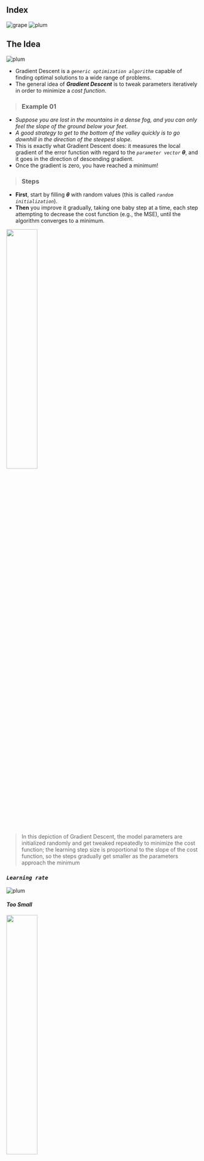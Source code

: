 ## Index
![grape](https://user-images.githubusercontent.com/12748752/126882595-d1f5449e-14bb-4ab3-809c-292caf0858a1.png)
![plum](https://user-images.githubusercontent.com/12748752/126882596-b9ba4645-7001-435e-9a3c-d4416a2543c1.png)

## The Idea
![plum](https://user-images.githubusercontent.com/12748752/126882596-b9ba4645-7001-435e-9a3c-d4416a2543c1.png)
* Gradient Descent is a _`generic optimization algorithm`_ capable of finding optimal solutions to a wide range of problems. 
* The general idea of _**Gradient Descent**_ is to tweak parameters iteratively in order to minimize a _cost function_. 

> ### Example 01
* _Suppose you are lost in the mountains in a dense fog, and you can only feel the slope of the ground below your feet_. 
* _A good strategy to get to the bottom of the valley quickly is to go downhill in the direction of the steepest slope_. 
* This is exactly what Gradient Descent does: it measures the local gradient of the error function with regard to the _`parameter vector`_ **_θ_**, and it goes in the direction of descending gradient. 
* Once the gradient is zero, you have reached a minimum!

> ### Steps
* **First**, start by filling **_θ_** with random values (this is called _`random initialization`_). 
* **Then** you improve it gradually, taking one baby step at a time, each step attempting to decrease the cost function (e.g., the MSE), until the algorithm converges to a minimum.

<img src="https://user-images.githubusercontent.com/12748752/146699335-d3b9e07e-1fe4-43d0-a805-14481610dc7e.png" width=40%/>

> In this depiction of Gradient Descent, the model parameters are initialized randomly and get tweaked repeatedly to minimize the cost function; the learning step size is proportional to the slope of the cost function, so the steps gradually get smaller as the parameters approach the minimum
### _`Learning rate`_
![plum](https://user-images.githubusercontent.com/12748752/126882596-b9ba4645-7001-435e-9a3c-d4416a2543c1.png)
#### _Too Small_
<img src="https://user-images.githubusercontent.com/12748752/146699334-39c448ea-cc58-41fc-a85e-9e9cf56d72f2.png" width=40%/>

* An important parameter in Gradient Descent is the size of the steps, determined by the _`learning rate`_ hyperparameter. 
* If the learning rate is too small, then the algorithm will have to go through many iterations to converge, which will take a long time.
* On the other hand, if the learning rate is too high, you might jump across the valley and end up on the other side, possibly even higher up than you were before. 
* This might make the algorithm diverge, with larger and larger values, failing to find a good solution.
#### _Too Large_
<img src="https://user-images.githubusercontent.com/12748752/146699332-7793518a-29dd-4fab-94b5-746f0ff232c7.png" width=40% />

### The Problem
![plum](https://user-images.githubusercontent.com/12748752/126882596-b9ba4645-7001-435e-9a3c-d4416a2543c1.png)
<img src="https://user-images.githubusercontent.com/12748752/146699336-bfff17ac-fcdf-48a5-9527-5c7ff8a89634.png" width=40%/>
* If the random initialization starts the algorithm on the left, then it will converge to a local minimum, which is not as good as the global minimum. 
* If it starts on the right, then it will take a very long time to cross the plateau. 
* And if you stop too early, you will never reach the global minimum.
